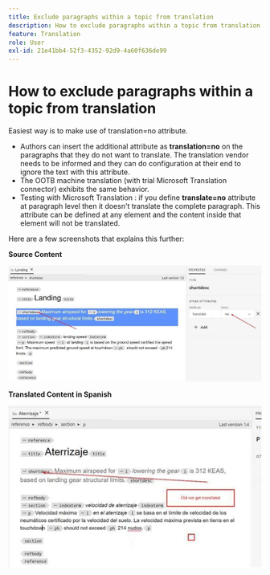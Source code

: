 ```yaml
---
title: Exclude paragraphs within a topic from translation
description: How to exclude paragraphs within a topic from translation
feature: Translation
role: User
exl-id: 21e41bb4-52f3-4352-92d9-4a60f636de99
---
```

# How to exclude paragraphs within a topic from translation

Easiest way is to make use of translation=no attribute.

+ Authors can insert the additional attribute as **translation=no** on the paragraphs that they do not want to translate. The translation vendor needs to be informed and they can do configuration at their end to ignore the text with this attribute.
+ The OOTB machine translation (with trial Microsoft Translation connector) exhibits the same behavior.
+ Testing with Microsoft Translation : if you define **translate=no** attribute at paragraph level then it doesn't translate the complete paragraph. This attribute can be defined at any element and the content inside that element will not be translated.


Here are a few screenshots that explains this further: 

**Source Content**

![Source Content](assets/source-content.jpg)

**Translated Content in Spanish**

![Translated Content in Spanish](assets/trans-content.jpg)
